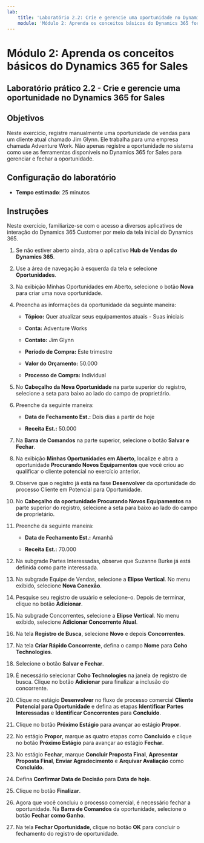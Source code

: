 ```yaml
---
lab:
    title: 'Laboratório 2.2: Crie e gerencie uma oportunidade no Dynamics 365 for Sales'
    module: 'Módulo 2: Aprenda os conceitos básicos do Dynamics 365 for Sales'
---
```


Módulo 2: Aprenda os conceitos básicos do Dynamics 365 for Sales
========================

## Laboratório prático 2.2 - Crie e gerencie uma oportunidade no Dynamics 365 for Sales 

## Objetivos

Neste exercício, registre manualmente uma oportunidade de vendas para um cliente atual chamado Jim Glynn. Ele trabalha para uma empresa chamada Adventure Work. Não apenas registre a oportunidade no sistema como use as ferramentas disponíveis no Dynamics 365 for Sales para gerenciar e fechar a oportunidade.


## Configuração do laboratório

  - **Tempo estimado**: 25 minutos

## Instruções

Neste exercício, familiarize-se com o acesso a diversos aplicativos de interação do Dynamics 365 Customer por meio da tela inicial do Dynamics 365. 

1. Se não estiver aberto ainda, abra o aplicativo **Hub de Vendas do Dynamics 365**. 

2. Use a área de navegação à esquerda da tela e selecione **Oportunidades**. 

3. Na exibição Minhas Oportunidades em Aberto, selecione o botão **Nova** para criar uma nova oportunidade.

4. Preencha as informações da oportunidade da seguinte maneira:

	- **Tópico:** Quer atualizar seus equipamentos atuais - Suas iniciais

	- **Conta:** Adventure Works

	- **Contato:** Jim Glynn

	- **Período de Compra:** Este trimestre

	- **Valor do Orçamento:** 50.000

	- **Processo de Compra:** Individual

5. No **Cabeçalho da Nova Oportunidade** na parte superior do registro, selecione a seta para baixo ao lado do campo de proprietário. 

6. Preenche da seguinte maneira:

	- **Data de Fechamento Est.:** Dois dias a partir de hoje

	- **Receita Est.:** 50.000

7. Na **Barra de Comandos** na parte superior, selecione o botão **Salvar e Fechar**. 

8. Na exibição **Minhas Oportunidades em Aberto**, localize e abra a oportunidade **Procurando Novos Equipamentos** que você criou ao qualificar o cliente potencial no exercício anterior. 

9. Observe que o registro já está na fase **Desenvolver** da oportunidade do processo Cliente em Potencial para Oportunidade. 

10. No **Cabeçalho da oportunidade Procurando Novos Equipamentos** na parte superior do registro, selecione a seta para baixo ao lado do campo de proprietário. 

11. Preenche da seguinte maneira:

	- **Data de Fechamento Est.:** Amanhã

	- **Receita Est.:** 70.000

12. Na subgrade Partes Interessadas, observe que Suzanne Burke já está definida como parte interessada. 

13. Na subgrade Equipe de Vendas, selecione a **Elipse Vertical**. No menu exibido, selecione **Nova Conexão**. 

14. Pesquise seu registro de usuário e selecione-o. Depois de terminar, clique no botão **Adicionar**. 

15. Na subgrade Concorrentes, selecione a **Elipse Vertical**. No menu exibido, selecione **Adicionar Concorrente Atual**. 

16. Na tela **Registro de Busca**, selecione **Novo** e depois **Concorrentes**.

17. Na tela **Criar Rápido Concorrente**, defina o campo **Nome** para **Coho Technologies**.

18. Selecione o botão **Salvar e Fechar**.

19. É necessário selecionar **Coho Technologies** na janela de registro de busca. Clique no botão **Adicionar** para finalizar a inclusão do concorrente. 

20. Clique no estágio **Desenvolver** no fluxo de processo comercial **Cliente Potencial para Oportunidade** e defina as etapas **Identificar Partes Interessadas** e **Identificar Concorrentes** para **Concluído**. 

21. Clique no botão **Próximo Estágio** para avançar ao estágio **Propor**.

22. No estágio **Propor**, marque as quatro etapas como **Concluído** e clique no botão **Próximo Estágio** para avançar ao estágio **Fechar**. 

23. No estágio **Fechar**, marque **Concluir Proposta Final**, **Apresentar Proposta Final**, **Enviar Agradecimento** e **Arquivar Avaliação** como **Concluído**. 

24. Defina **Confirmar Data de Decisão** para **Data de hoje**. 

25. Clique no botão **Finalizar**. 

26. Agora que você concluiu o processo comercial, é necessário fechar a oportunidade. Na **Barra de Comandos** da oportunidade, selecione o botão **Fechar como Ganho**. 

27. Na tela **Fechar Oportunidade**, clique no botão **OK** para concluir o fechamento do registro de oportunidade. 

